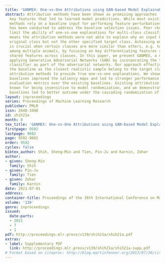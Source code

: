```yaml
---
title: 'GANMEX: One-vs-One Attributions using GAN-based Model Explainability'
abstract: Attribution methods have been shown as promising approaches for identifying
  key features that led to learned model predictions. While most existing attribution
  methods rely on a baseline input for performing feature perturbations, limited research
  has been conducted to address the baseline selection issues. Poor choices of baselines
  limit the ability of one-vs-one explanations for multi-class classifiers, which
  means the attribution methods were not able to explain why an input belongs to its
  original class but not the other specified target class. Achieving one-vs-one explanation
  is crucial when certain classes are more similar than others, e.g. two bird types
  among multiple animals, by focusing on key differentiating features rather than
  shared features across classes. In this paper, we present GANMEX, a novel approach
  applying Generative Adversarial Networks (GAN) by incorporating the to-be-explained
  classifier as part of the adversarial networks. Our approach effectively selects
  the baseline as the closest realistic sample belong to the target class, which allows
  attribution methods to provide true one-vs-one explanations. We showed that GANMEX
  baselines improved the saliency maps and led to stronger performance on multiple
  evaluation metrics over the existing baselines. Existing attribution results are
  known for being insensitive to model randomization, and we demonstrated that GANMEX
  baselines led to better outcome under the cascading randomization of the model.
layout: inproceedings
series: Proceedings of Machine Learning Research
publisher: PMLR
issn: 2640-3498
id: shih21a
month: 0
tex_title: 'GANMEX: One-vs-One Attributions using GAN-based Model Explainability'
firstpage: 9592
lastpage: 9602
page: 9592-9602
order: 9592
cycles: false
bibtex_author: Shih, Sheng-Min and Tien, Pin-Ju and Karnin, Zohar
author:
- given: Sheng-Min
  family: Shih
- given: Pin-Ju
  family: Tien
- given: Zohar
  family: Karnin
date: 2021-07-01
address:
container-title: Proceedings of the 38th International Conference on Machine Learning
volume: '139'
genre: inproceedings
issued:
  date-parts:
  - 2021
  - 7
  - 1
pdf: http://proceedings.mlr.press/v139/shih21a/shih21a.pdf
extras:
- label: Supplementary PDF
  link: http://proceedings.mlr.press/v139/shih21a/shih21a-supp.pdf
# Format based on citeproc: http://blog.martinfenner.org/2013/07/30/citeproc-yaml-for-bibliographies/
---
```

